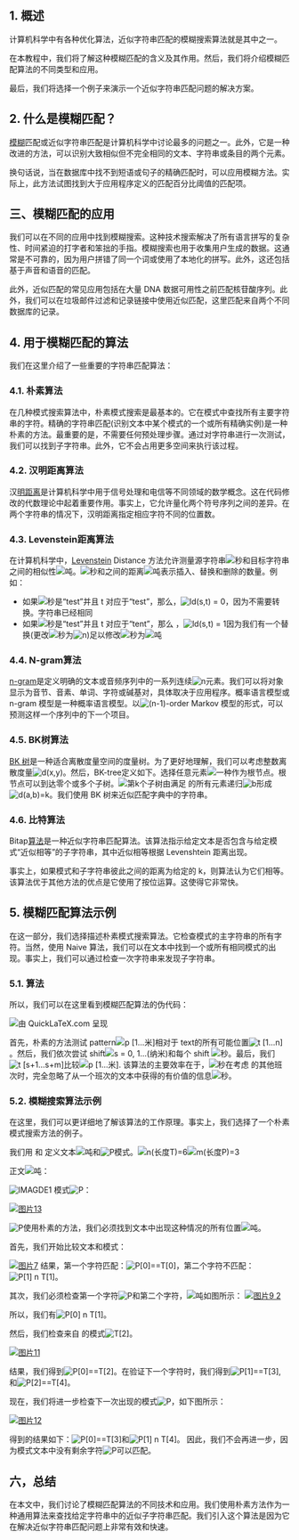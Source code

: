 ## 1. 概述

计算机科学中有各种优化算法，近似字符串匹配的模糊搜索算法就是其中之一。

在本教程中，我们将了解这种模糊匹配的含义及其作用。然后，我们将介绍模糊匹配算法的不同类型和应用。

最后，我们将选择一个例子来演示一个近似字符串匹配问题的解决方案。

## 2. 什么是模糊匹配？

[模糊](https://www.baeldung.com/cs/fuzzy-logic)匹配或近似字符串匹配是计算机科学中讨论最多的问题之一。此外，它是一种改进的方法，可以识别大致相似但不完全相同的文本、字符串或条目的两个元素。

换句话说，当在数据库中找不到短语或句子的精确匹配时，可以应用模糊方法。实际上，此方法试图找到大于应用程序定义的匹配百分比阈值的匹配项。

## 三、模糊匹配的应用

我们可以在不同的应用中找到模糊搜索。这种技术搜索解决了所有语言拼写的复杂性、时间紧迫的打字者和笨拙的手指。模糊搜索也用于收集用户生成的数据。这通常是不可靠的，因为用户拼错了同一个词或使用了本地化的拼写。此外，这还包括基于声音和语音的匹配。

此外，近似匹配的常见应用包括在大量 DNA 数据可用性之前匹配核苷酸序列。此外，我们可以在垃圾邮件过滤和记录链接中使用近似匹配，这里匹配来自两个不同数据库的记录。

## 4. 用于模糊匹配的算法

我们在这里介绍了一些重要的字符串匹配算法：

### 4.1. 朴素算法

在几种模式搜索算法中，朴素模式搜索是最基本的。它在模式中查找所有主要字符串的字符。精确的字符串匹配(识别文本中某个模式的一个或所有精确实例)是一种朴素的方法。最重要的是，不需要任何预处理步骤。通过对字符串进行一次测试，我们可以找到子字符串。此外，它不会占用更多空间来执行该过程。

### 4.2. 汉明距离算法

汉[明距离](https://www.researchgate.net/publication/31594565_Generalized_Hamming_Distance)是计算机科学中用于信号处理和电信等不同领域的数学概念。这在代码修改的代数理论中起着重要作用。事实上，它允许量化两个符号序列之间的差异。在两个字符串的情况下，汉明距离指定相应字符不同的位置数。

### 4.3. Levenstein距离算法

在计算机科学中，[Levenstein](https://www.baeldung.com/cs/levenshtein-distance-computation) Distance 方法允许测量源字符串![秒](https://www.baeldung.com/wp-content/ql-cache/quicklatex.com-1edc883862ceed1a21913f60358e31d8_l3.svg)和目标字符串之间的相似性![吨](https://www.baeldung.com/wp-content/ql-cache/quicklatex.com-fd9cb27edab3f0a8a249bc80cc9c6ee2_l3.svg)。![秒](https://www.baeldung.com/wp-content/ql-cache/quicklatex.com-1edc883862ceed1a21913f60358e31d8_l3.svg)和之间的距离![吨](https://www.baeldung.com/wp-content/ql-cache/quicklatex.com-fd9cb27edab3f0a8a249bc80cc9c6ee2_l3.svg)表示插入、替换和删除的数量。例如：

-   如果![秒](https://www.baeldung.com/wp-content/ql-cache/quicklatex.com-1edc883862ceed1a21913f60358e31d8_l3.svg)是“test”并且 t 对应于“test”，那么，![ld(s,t) = 0](https://www.baeldung.com/wp-content/ql-cache/quicklatex.com-61d77d03246fa8b6dc099a433353712b_l3.svg)，因为不需要转换。字符串已经相同
-   如果![秒](https://www.baeldung.com/wp-content/ql-cache/quicklatex.com-1edc883862ceed1a21913f60358e31d8_l3.svg)是“test”并且 t 对应于“tent”，那么 ，![ld(s,t) = 1](https://www.baeldung.com/wp-content/ql-cache/quicklatex.com-0f4d04fcb6cd884f554fba6dbbc859a5_l3.svg)因为我们有一个替换(更改![秒](https://www.baeldung.com/wp-content/ql-cache/quicklatex.com-1edc883862ceed1a21913f60358e31d8_l3.svg)为![n](https://www.baeldung.com/wp-content/ql-cache/quicklatex.com-ec4217f4fa5fcd92a9edceba0e708cf7_l3.svg))足以修改![秒](https://www.baeldung.com/wp-content/ql-cache/quicklatex.com-1edc883862ceed1a21913f60358e31d8_l3.svg)为![吨](https://www.baeldung.com/wp-content/ql-cache/quicklatex.com-fd9cb27edab3f0a8a249bc80cc9c6ee2_l3.svg)

### 4.4. N-gram算法

[n-gram](https://www.researchgate.net/publication/2375544_N-Gram-Based_Text_Categorization)是定义明确的文本或音频序列中的一系列连续![n](https://www.baeldung.com/wp-content/ql-cache/quicklatex.com-ec4217f4fa5fcd92a9edceba0e708cf7_l3.svg)元素。我们可以将对象显示为音节、音素、单词、字符或碱基对，具体取决于应用程序。概率语言模型或 n-gram 模型是一种概率语言模型。以![(n-1)](https://www.baeldung.com/wp-content/ql-cache/quicklatex.com-dfc812c29f95e4538b577e79b1df6cb1_l3.svg)-order Markov 模型的形式，可以预测这样一个序列中的下一个项目。

### 4.5. BK树算法

[BK 树](https://signal-to-noise.xyz/post/bk-tree/)是一种适合离散度量空间的度量树。为了更好地理解，我们可以考虑整数离散度量![d(x,y)](https://www.baeldung.com/wp-content/ql-cache/quicklatex.com-cf9673a0f013ce37c0c2c562a1ce2851_l3.svg)。然后，BK-tree定义如下。选择任意元素![一种](https://www.baeldung.com/wp-content/ql-cache/quicklatex.com-0e55b0b3943237ccfc96979505679274_l3.svg)作为根节点。根节点可以到达零个或多个子树。![第k个](https://www.baeldung.com/wp-content/ql-cache/quicklatex.com-17f0719dc96479195ce01a40a9140934_l3.svg)子树由满足 的所有元素递归![b](https://www.baeldung.com/wp-content/ql-cache/quicklatex.com-ad69adf868bc701e561aa555db995f1f_l3.svg)形成![d(a,b)=k](https://www.baeldung.com/wp-content/ql-cache/quicklatex.com-5e5768fe32391b447b99a234fc0194a7_l3.svg)。我们使用 BK 树来近似匹配字典中的字符串。

### 4.6. 比特算法

Bitap[算法](https://www.programmingalgorithms.com/algorithm/fuzzy-bitap-algorithm/vb-net/)是一种近似字符串匹配算法。该算法指示给定文本是否包含与给定模式“近似相等”的子字符串，其中近似相等根据 Levenshtein 距离出现。

事实上，如果模式和子字符串彼此之间的距离为给定的 k，则算法认为它们相等。该算法优于其他方法的优点是它使用了按位运算。这使得它非常快。

## 5. 模糊匹配算法示例

在这一部分，我们选择描述朴素模式搜索算法。它检查模式的主字符串的所有字符。当然，使用 Naive 算法，我们可以在文本中找到一个或所有相同模式的出现。事实上，我们可以通过检查一次字符串来发现子字符串。

### 5.1. 算法

所以，我们可以在这里看到模糊匹配算法的伪代码：

![由 QuickLaTeX.com 呈现](https://www.baeldung.com/wp-content/ql-cache/quicklatex.com-0107869532eec7c62226cb2df3fa66f5_l3.svg)

首先，朴素的方法测试 pattern![p [1...米]](https://www.baeldung.com/wp-content/ql-cache/quicklatex.com-278e01f92382b5cdbf66ba7e4aaf1271_l3.svg)相对于 text的所有可能位置![t [1...n]](https://www.baeldung.com/wp-content/ql-cache/quicklatex.com-c7fd6f12bd711598ca035dae19f6d6e0_l3.svg)。然后，我们依次尝试 shift![s = 0, 1...(纳米)](https://www.baeldung.com/wp-content/ql-cache/quicklatex.com-5e3fd99755a9f399d3390f5f4eaa66fa_l3.svg)和每个 shift ![秒](https://www.baeldung.com/wp-content/ql-cache/quicklatex.com-1edc883862ceed1a21913f60358e31d8_l3.svg)。最后，我们![t [s+1...s+m]](https://www.baeldung.com/wp-content/ql-cache/quicklatex.com-b8da502f4264a56879232f016e2572b6_l3.svg)比较![p [1...米]](https://www.baeldung.com/wp-content/ql-cache/quicklatex.com-278e01f92382b5cdbf66ba7e4aaf1271_l3.svg). 该算法的主要效率在于，![秒](https://www.baeldung.com/wp-content/ql-cache/quicklatex.com-1edc883862ceed1a21913f60358e31d8_l3.svg)在考虑 的其他班次时，完全忽略了从一个班次的文本中获得的有价值的信息![秒](https://www.baeldung.com/wp-content/ql-cache/quicklatex.com-1edc883862ceed1a21913f60358e31d8_l3.svg)。

### 5.2. 模糊搜索算法示例

在这里，我们可以更详细地了解该算法的工作原理。事实上，我们选择了一个朴素模式搜索方法的例子。

我们用 和 定义文本![吨](https://www.baeldung.com/wp-content/ql-cache/quicklatex.com-7e093fd43ad2c244140c11afe4d4bdff_l3.svg)和![P](https://www.baeldung.com/wp-content/ql-cache/quicklatex.com-fda1e51b12ba3624074fcbebad72b1fc_l3.svg)模式。![n(长度T)=6](https://www.baeldung.com/wp-content/ql-cache/quicklatex.com-31973ec90d840932ae2a51e408c0a6fb_l3.svg)![m(长度P)=3](https://www.baeldung.com/wp-content/ql-cache/quicklatex.com-4c6c990b3594da0cbe87b5f7c0deedc6_l3.svg)

正文![吨](https://www.baeldung.com/wp-content/ql-cache/quicklatex.com-7e093fd43ad2c244140c11afe4d4bdff_l3.svg)：

![IMAGDE1](https://www.baeldung.com/wp-content/uploads/sites/4/2022/06/IMAGDE1.png)
模式![P](https://www.baeldung.com/wp-content/ql-cache/quicklatex.com-fda1e51b12ba3624074fcbebad72b1fc_l3.svg)：

[![图片13](https://www.baeldung.com/wp-content/uploads/sites/4/2022/06/image13.png)](https://www.baeldung.com/wp-content/uploads/sites/4/2022/06/image13.png)

![P](https://www.baeldung.com/wp-content/ql-cache/quicklatex.com-fda1e51b12ba3624074fcbebad72b1fc_l3.svg)使用朴素的方法，我们必须找到文本中出现这种情况的所有位置![吨](https://www.baeldung.com/wp-content/ql-cache/quicklatex.com-7e093fd43ad2c244140c11afe4d4bdff_l3.svg)。

首先，我们开始比较文本和模式：

[![图片7](https://www.baeldung.com/wp-content/uploads/sites/4/2022/06/image7.png)](https://www.baeldung.com/wp-content/uploads/sites/4/2022/06/image7.png)
结果，第一个字符匹配：![P[0]==T[0]](https://www.baeldung.com/wp-content/ql-cache/quicklatex.com-348d153faa42ae65cbb07b52f915dc9a_l3.svg)，第二个字符不匹配：![P[1] n T[1]](https://www.baeldung.com/wp-content/ql-cache/quicklatex.com-b1c54f99e151148ecf9d2a6d0d6ac09a_l3.svg)。

其次，我们必须检查第一个字符![P](https://www.baeldung.com/wp-content/ql-cache/quicklatex.com-fda1e51b12ba3624074fcbebad72b1fc_l3.svg)和第二个字符，![吨](https://www.baeldung.com/wp-content/ql-cache/quicklatex.com-7e093fd43ad2c244140c11afe4d4bdff_l3.svg)如图所示：
[![图片9 2](https://www.baeldung.com/wp-content/uploads/sites/4/2022/06/image9-2.png)](https://www.baeldung.com/wp-content/uploads/sites/4/2022/06/image9-2.png)

所以，我们有![P[0] n T[1]](https://www.baeldung.com/wp-content/ql-cache/quicklatex.com-41400cc8237eb14651986546ab2f82a4_l3.svg)。

然后，我们检查来自 的模式![T[2]](https://www.baeldung.com/wp-content/ql-cache/quicklatex.com-6ee04dbdd29867d224b1c7cdb76b8a61_l3.svg)。

[![图片11](https://www.baeldung.com/wp-content/uploads/sites/4/2022/06/image11.png)](https://www.baeldung.com/wp-content/uploads/sites/4/2022/06/image11.png)

结果，我们得到![P[0]==T[2]](https://www.baeldung.com/wp-content/ql-cache/quicklatex.com-b21dabdd105bf326e1709c4755c538bc_l3.svg)。在验证下一个字符时，我们得到![P[1]==T[3]](https://www.baeldung.com/wp-content/ql-cache/quicklatex.com-c82e86c7c58a027499ff8ac45543aeca_l3.svg), 和![P[2]==T[4]](https://www.baeldung.com/wp-content/ql-cache/quicklatex.com-9b9ff633fe4339e757421bc03e6ed5c7_l3.svg)。

现在，我们将进一步检查下一次出现的模式![P](https://www.baeldung.com/wp-content/ql-cache/quicklatex.com-fda1e51b12ba3624074fcbebad72b1fc_l3.svg)，如下图所示：

[![图片12](https://www.baeldung.com/wp-content/uploads/sites/4/2022/06/image12.png)](https://www.baeldung.com/wp-content/uploads/sites/4/2022/06/image12.png)

 

得到的结果如下：![P[0]==T[3]](https://www.baeldung.com/wp-content/ql-cache/quicklatex.com-4008a99df52c596f62c2f130896e3040_l3.svg)和![P[1] n T[4]](https://www.baeldung.com/wp-content/ql-cache/quicklatex.com-1c66284bc32b749c3feb45910184b601_l3.svg)。
因此，我们不会再进一步​​，因为模式文本中没有剩余字符![P](https://www.baeldung.com/wp-content/ql-cache/quicklatex.com-fda1e51b12ba3624074fcbebad72b1fc_l3.svg)可以匹配。

## 六，总结

在本文中，我们讨论了模糊匹配算法的不同技术和应用。我们使用朴素方法作为一种通用算法来查找给定字符串中的近似子字符串匹配。我们引入这个算法是因为它在解决近似字符串匹配问题上非常有效和快速。